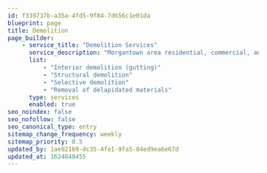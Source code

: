 ```yaml
---
id: f339737b-a35a-4fd5-9f84-7d656c1e01da
blueprint: page
title: Demolition
page_builder:
    - service_title: "Demolition Services"
      service_description: "Morgantown area residential, commercial, and industrial demo services."
      list:
          - "Interior demolition (gutting)"
          - "Structural demolition"
          - "Selective demolition"
          - "Removal of delapidated materials"
      type: services
      enabled: true
seo_noindex: false
seo_nofollow: false
seo_canonical_type: entry
sitemap_change_frequency: weekly
sitemap_priority: 0.5
updated_by: 1ae921b9-dc35-4fe1-9fa5-84ed9ea6e67d
updated_at: 1624040455
---
```

